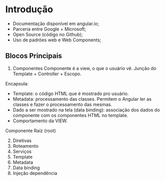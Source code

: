 # Introdução

- Documentação disponível em angular.io;
- Parceria entre Google + Microsoft;
- Open Source (código no Github);
- Uso de padrões web e Web Components;

## Blocos Principais

1. Componentes
Componente é a view, o que o usuário vê.
Junção do Template + Controller + Escopo.

Encapsula:
- Template: o código HTML que é mostrado pro usuário.
- Metadata: processamento das classes. Permitem o Angular ler as classes e fazer o processamento das mesmas.
- Dado a ser mostrado na tela (data binding): associação dos dados do componente com os componentes HTML no template.
- Comportamento da VIEW.

Componente Raiz (root)

2. Diretivas
3. Roteamento
4. Serviços
5. Template
6. Metadata
7. Data binding
8. Injeção dependência
